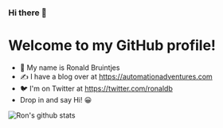 ### Hi there 👋

<!--
**ronaldb/ronaldb** is a ✨ _special_ ✨ repository because its `README.md` (this file) appears on your GitHub profile.

Here are some ideas to get you started:

- 🔭 I’m currently working on ...
- 🌱 I’m currently learning ...
- 👯 I’m looking to collaborate on ...
- 🤔 I’m looking for help with ...
- 💬 Ask me about ...
- 📫 How to reach me: ...
- 😄 Pronouns: ...
- ⚡ Fun fact: ...
-->
# Welcome to my GitHub profile!
* 👋 My name is Ronald Bruintjes
* ✍ I have a blog over at <https://automationadventures.com>
* 🐦 I'm on Twitter at <https://twitter.com/ronaldb>
* Drop in and say Hi! 😀

![Ron's github stats](https://github-readme-stats.vercel.app/api?username=ronaldb&show_icons=true)
